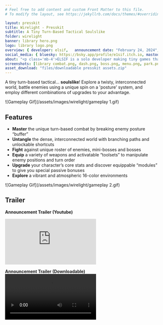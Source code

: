 ```yaml
---
# Feel free to add content and custom Front Matter to this file.
# To modify the layout, see https://jekyllrb.com/docs/themes/#overriding-theme-defaults

layout: presskit
title: Wirelight - Presskit
subtitle: A Tiny Turn-Based Tactical Soulslike
folder: wirelight
banner: library hero.png
logo: library logo.png
overview: { developer: elsif,	announcement date: "February 24, 2024", release date: Q3 2025, platforms: "Windows, Linux", steam: '<a href="https://store.steampowered.com/app/3512420" target="_blank">https://store.steampowered.com/app/3512420</a>', itch: '<a href="https://e1sif.itch.io/wirelight" target="_blank">https://e1sif.itch.io/wirelight</a>', press contact: e1sif@gmail.com }
social_media: { bluesky: https://bsky.app/profile/e1sif.itch.io, mastodon: https://mastodon.gamedev.place/@elsif }
about: "<p class='mb-4'>ELSIF is a solo developer making tiny games that often involve unique combinations of different genres and mechanics.  Their previous work includes:</p><ul class='gap-2'><li><a href='https://e1sif.itch.io/arachnowopunk' target='_blank'>Arachnowopunk (2020)</a> - a single-button infinite-runner metroidvania</li><li><a href='https://e1sif.itch.io/salvagette' target='_blank'>Salvage/Salvagette (2018/2021)</a> - a turn-based bullet-hell shooter</li></ul>"
screenshots: [library combat.png, dash.png, boss.png, menu.png, park.png]
asset_download: "files/downloadable presskit assets.zip"
---
```

A tiny turn-based tactical... **soulslike**! Explore a twisty, interconnected world, battle enemies using a unique spin on a 'posture' system, and employ different combinations of upgrades to your advantage.

![Gameplay Gif](/assets/images/wirelight/gameplay 1.gif)

<h2 class="text-xl font-bold">Features</h2>

- **Master** the unique turn-based combat by breaking enemy posture “buffer”
- **Untangle** the dense, interconnected world with branching paths and unlockable shortcuts
- **Fight** against unique roster of enemies, mini-bosses and bosses
- **Equip** a variety of weapons and activatable “toolsets” to manipulate enemy positions and turn order
- **Upgrade** your character’s core stats and discover equippable “modules” to give you special passive bonuses
- **Explore** a vibrant and atmospheric 16-color environments 

![Gameplay Gif](/assets/images/wirelight/gameplay 2.gif)

<h2 class="text-xl font-bold">Trailer</h2>

**Announcement Trailer (Youtube)**

<iframe src="https://www.youtube.com/embed/AK8XIgJvoX4?si=8d0nrzjVyPX_CGor" class="aspect-video" title="YouTube video player" frameborder="0" allow="accelerometer; autoplay; clipboard-write; encrypted-media; gyroscope; picture-in-picture; web-share" referrerpolicy="strict-origin-when-cross-origin" allowfullscreen></iframe>

**Announcement Trailer (Downloadable)**
<video src="/assets/video/reveal trailer 1.mp4"></video>
